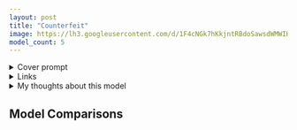```yaml
---
layout: post
title: "Counterfeit"
image: https://lh3.googleusercontent.com/d/1F4cNGk7hKkjntRBdoSawsdWMWIHMbPT7
model_count: 5
---
```


<details><summary>Cover prompt</summary>
<pre>
.
</pre>
</details>
<details><summary>Links</summary>

</details>
<details><summary>My thoughts about this model</summary>

</details>

## Model Comparisons